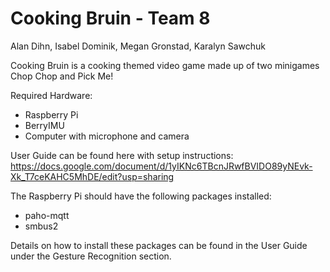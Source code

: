 # Cooking Bruin - Team 8
Alan Dihn, Isabel Dominik, Megan Gronstad, Karalyn Sawchuk

Cooking Bruin is a cooking themed video game made up of two minigames Chop Chop and Pick Me!

Required Hardware:
- Raspberry Pi
- BerryIMU
- Computer with microphone and camera

User Guide can be found here with setup instructions:
https://docs.google.com/document/d/1yIKNc6TBcnJRwfBVIDO89yNEvk-Xk_T7ceKAHC5MhDE/edit?usp=sharing 

The Raspberry Pi should have the following packages installed:
- paho-mqtt
- smbus2

Details on how to install these packages can be found in the User Guide under the Gesture Recognition section.
